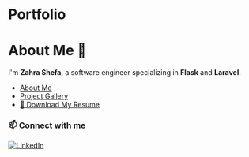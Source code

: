 # Portfolio
# About Me 👋

I'm **Zahra Shefa**, a software engineer specializing in **Flask** and **Laravel**. 


- [About Me](about.md)
- [Project Gallery](gallery.md)
- [📄 Download My Resume](asset/ZAHRAResumeDraft.pdf)

### 📫 Connect with me
[![LinkedIn](https://img.shields.io/badge/LinkedIn-Zahra-blue?style=for-the-badge&logo=linkedin)](https://linkedin.com/in/linkedin.com/in/zahra-shefa-3398a2312)

